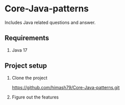 # Core-Java-patterns

Includes Java related questions and answer.

## Requirements

01) Java 17

## Project setup

01) Clone the project

	https://github.com/himash79/Core-Java-patterns.git

02) Figure out the features
